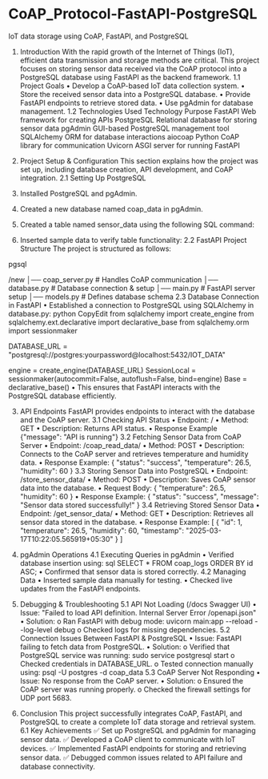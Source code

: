 # CoAP_Protocol-FastAPI-PostgreSQL
IoT data storage using CoAP, FastAPI, and PostgreSQL

1. Introduction
With the rapid growth of the Internet of Things (IoT), efficient data transmission and storage methods are critical. This project focuses on storing sensor data received via the CoAP protocol into a PostgreSQL database using FastAPI as the backend framework.
1.1 Project Goals
•	Develop a CoAP-based IoT data collection system.
•	Store the received sensor data into a PostgreSQL database.
•	Provide FastAPI endpoints to retrieve stored data.
•	Use pgAdmin for database management.
1.2 Technologies Used
Technology	Purpose
FastAPI	Web framework for creating APIs
PostgreSQL	Relational database for storing sensor data
pgAdmin	GUI-based PostgreSQL management tool
SQLAlchemy	ORM for database interactions
aiocoap	Python CoAP library for communication
Uvicorn	ASGI server for running FastAPI

2. Project Setup & Configuration
This section explains how the project was set up, including database creation, API development, and CoAP integration.
2.1 Setting Up PostgreSQL
1.	Installed PostgreSQL and pgAdmin.
2.	Created a new database named coap_data in pgAdmin.
3.	Created a table named sensor_data using the following SQL command:
4.	Inserted sample data to verify table functionality:
2.2 FastAPI Project Structure
The project is structured as follows:


pgsql

/new
│── coap_server.py   # Handles CoAP communication
│── database.py      # Database connection & setup
│── main.py          # FastAPI server setup
│── models.py        # Defines database schema
2.3 Database Connection in FastAPI
•	Established a connection to PostgreSQL using SQLAlchemy in database.py:
python
CopyEdit
from sqlalchemy import create_engine
from sqlalchemy.ext.declarative import declarative_base
from sqlalchemy.orm import sessionmaker

DATABASE_URL = "postgresql://postgres:yourpassword@localhost:5432/IOT_DATA"

engine = create_engine(DATABASE_URL)
SessionLocal = sessionmaker(autocommit=False, autoflush=False, bind=engine)
Base = declarative_base()
•	This ensures that FastAPI interacts with the PostgreSQL database efficiently.

3. API Endpoints
FastAPI provides endpoints to interact with the database and the CoAP server.
3.1 Checking API Status
•	Endpoint: /
•	Method: GET
•	Description: Returns API status.
•	Response Example
{"message": "API is running"}
3.2 Fetching Sensor Data from CoAP Server
•	Endpoint: /coap_read_data/
•	Method: POST
•	Description: Connects to the CoAP server and retrieves temperature and humidity data.
•	Response Example:
{
  "status": "success",
  "temperature": 26.5,
  "humidity": 60
}
3.3 Storing Sensor Data into PostgreSQL
•	Endpoint: /store_sensor_data/
•	Method: POST
•	Description: Saves CoAP sensor data into the database.
•	Request Body:
{
  "temperature": 26.5,
  "humidity": 60
}
•	Response Example:
{
  "status": "success",
  "message": "Sensor data stored successfully!"
}
3.4 Retrieving Stored Sensor Data
•	Endpoint: /get_sensor_data/
•	Method: GET
•	Description: Retrieves all sensor data stored in the database.
•	Response Example:
[
  {
    "id": 1,
    "temperature": 26.5,
    "humidity": 60,
    "timestamp": "2025-03-17T10:22:05.565919+05:30"
  }
]

4. pgAdmin Operations
4.1 Executing Queries in pgAdmin
•	Verified database insertion using:
sql
SELECT * FROM coap_logs ORDER BY id ASC;
•	Confirmed that sensor data is stored correctly.
4.2 Managing Data
•	Inserted sample data manually for testing.
•	Checked live updates from the FastAPI endpoints.

5. Debugging & Troubleshooting
5.1 API Not Loading (/docs Swagger UI)
•	Issue: "Failed to load API definition. Internal Server Error /openapi.json"
•	Solution:
o	Ran FastAPI with debug mode:
uvicorn main:app --reload --log-level debug
o	Checked logs for missing dependencies.
5.2 Connection Issues Between FastAPI & PostgreSQL
•	Issue: FastAPI failing to fetch data from PostgreSQL.
•	Solution:
o	Verified that PostgreSQL service was running:
sudo service postgresql start
o	Checked credentials in DATABASE_URL.
o	Tested connection manually using:
psql -U postgres -d coap_data
5.3 CoAP Server Not Responding
•	Issue: No response from the CoAP server.
•	Solution:
o	Ensured the CoAP server was running properly.
o	Checked the firewall settings for UDP port 5683.

6. Conclusion
This project successfully integrates CoAP, FastAPI, and PostgreSQL to create a complete IoT data storage and retrieval system.
6.1 Key Achievements
✅ Set up PostgreSQL and pgAdmin for managing sensor data.
✅ Developed a CoAP client to communicate with IoT devices.
✅ Implemented FastAPI endpoints for storing and retrieving sensor data.
✅ Debugged common issues related to API failure and database connectivity.
